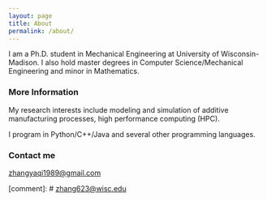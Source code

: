 ```yaml
---
layout: page
title: About
permalink: /about/
---
```


I am a Ph.D. student in Mechanical Engineering at University of
Wisconsin-Madison. I also hold master degrees in Computer Science/Mechanical Engineering and minor in Mathematics.

### More Information

My research interests include modeling and simulation of additive manufacturing
processes, high performance computing (HPC).

I program in Python/C++/Java and several other programming languages. 


### Contact me

 [zhangyaqi1989@gmail.com](mailto:zhangyaqi1989@gmail.com)

[comment]: # [zhang623@wisc.edu](mailto:zhang623@wisc.edu)